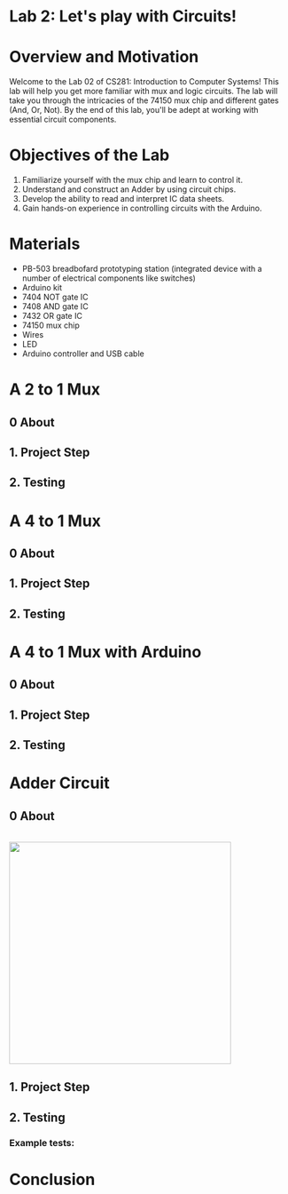 # Lab 2: Let's play with Circuits!

# Overview and Motivation
Welcome to the Lab 02 of CS281: Introduction to Computer Systems! 
This lab will help you get more familiar with mux and logic circuits. The lab will take you through the intricacies of the 74150 mux chip and different gates (And, Or, Not). By the end of this lab, you'll be adept at working with essential circuit components.


# Objectives of the Lab
1. Familiarize yourself with the mux chip and learn to control it.
2. Understand and construct an Adder by using circuit chips.
3. Develop the ability to read and interpret IC data sheets.
4. Gain hands-on experience in controlling circuits with the Arduino.
 
# Materials
- PB-503 breadbofard prototyping station (integrated device with a number of electrical components like switches)
- Arduino kit
- 7404 NOT gate IC
- 7408 AND gate IC
- 7432 OR gate IC
- 74150 mux chip
- Wires
- LED
- Arduino controller and USB cable


# A 2 to 1 Mux
## 0 About


## 1. Project Step


## 2. Testing




# A 4 to 1 Mux
## 0 About



## 1. Project Step
 

## 2. Testing


# A 4 to 1 Mux with Arduino
## 0 About

## 1. Project Step

## 2. Testing


# Adder Circuit
## 0 About
<br><img width="400" src="1.jpg">


 
## 1. Project Step



## 2. Testing



### Example tests:


# Conclusion








